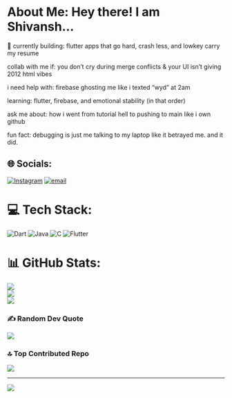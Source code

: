 # About Me: Hey there! I am Shivansh...
🎯 currently building:
flutter apps that go hard, crash less, and lowkey carry my resume 

 collab with me if:
you don’t cry during merge conflicts & your UI isn’t giving 2012 html vibes 

 i need help with:
firebase ghosting me like i texted “wyd” at 2am 

 learning:
flutter, firebase, and emotional stability (in that order)

 ask me about:
how i went from tutorial hell to pushing to main like i own github

 fun fact:
debugging is just me talking to my laptop like it betrayed me. and it did.


## 🌐 Socials:
[![Instagram](https://img.shields.io/badge/Instagram-%23E4405F.svg?logo=Instagram&logoColor=white)](https://instagram.com/_._shivanshh._) [![email](https://img.shields.io/badge/Email-D14836?logo=gmail&logoColor=white)](mailto:shivanshh.1602@gmail.com) 

# 💻 Tech Stack:
![Dart](https://img.shields.io/badge/dart-%230175C2.svg?style=for-the-badge&logo=dart&logoColor=white) ![Java](https://img.shields.io/badge/java-%23ED8B00.svg?style=for-the-badge&logo=openjdk&logoColor=white) ![C](https://img.shields.io/badge/c-%2300599C.svg?style=for-the-badge&logo=c&logoColor=white) ![Flutter](https://img.shields.io/badge/Flutter-%2302569B.svg?style=for-the-badge&logo=Flutter&logoColor=white)
# 📊 GitHub Stats:
![](https://github-readme-stats.vercel.app/api?username=shivansh1602&theme=great-gatsby&hide_border=true&include_all_commits=false&count_private=false)<br/>
![](https://nirzak-streak-stats.vercel.app/?user=shivansh1602&theme=great-gatsby&hide_border=true)<br/>
![](https://github-readme-stats.vercel.app/api/top-langs/?username=shivansh1602&theme=great-gatsby&hide_border=true&include_all_commits=false&count_private=false&layout=compact)

### ✍️ Random Dev Quote
![](https://quotes-github-readme.vercel.app/api?type=horizontal&theme=radical)

### 🔝 Top Contributed Repo
![](https://github-contributor-stats.vercel.app/api?username=shivansh1602&limit=5&theme=dark&combine_all_yearly_contributions=true)

---
[![](https://visitcount.itsvg.in/api?id=shivansh1602&icon=8&color=13)](https://visitcount.itsvg.in)

<!-- Proudly created with GPRM ( https://gprm.itsvg.in ) -->

